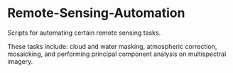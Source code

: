 # Remote-Sensing-Automation
Scripts for automating certain remote sensing tasks.

These tasks include: cloud and water masking, atmospheric correction, mosaicking, and performing principal component analysis on multispectral imagery.
